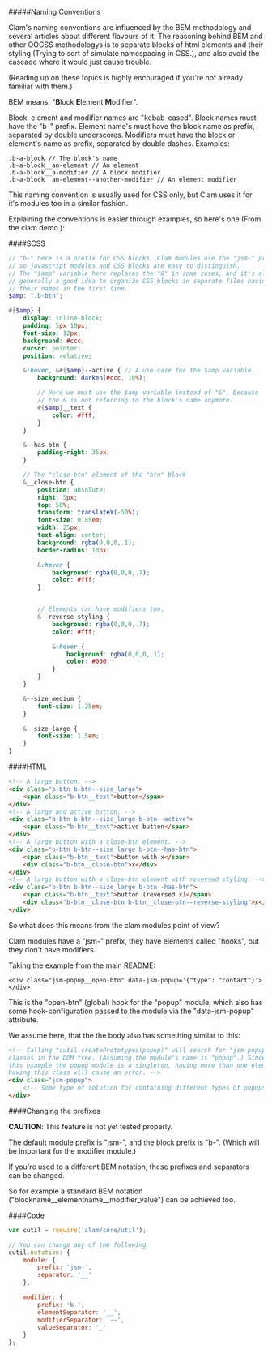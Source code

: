 #####Naming Conventions

Clam's naming conventions are influenced by the BEM methodology and several
articles about different flavours of it. The reasoning behind BEM and other
OOCSS methodologys is to separate blocks of html elements and their styling
(Trying to sort of simulate namespacing in CSS.), and also avoid the cascade
 where it would just cause trouble.

(Reading up on these topics is highly encouraged if you're not already familiar
with them.)

BEM means: "**B**lock **E**lement **M**odifier".

Block, element and modifier names are "kebab-cased". Block names must have the
"b-" prefix. Element name's must have the block name as prefix, separated by
double underscores. Modifiers must have the block or element's name as prefix,
separated by double dashes. Examples:

```
.b-a-block // The block's name
.b-a-block__an-element // An element
.b-a-block__a-modifier // A block modifier
.b-a-block__an-element--another-modifier // An element modifier
```

This naming convention is usually used for CSS only, but Clam uses it for it's
modules too in a similar fashion.

Explaining the conventions is easier through examples, so here's one (From the clam demo.):

####SCSS
```scss
// "b-" here is a prefix for CSS blocks. Clam modules use the "jsm-" prefix,
// so javascript modules and CSS blocks are easy to distinguish.
// The "$amp" variable here replaces the "&" in some cases, and it's also
// generally a good idea to organize CSS blocks in separate files having
// their names in the first line.
$amp: ".b-btn";

#{$amp} {
    display: inline-block;
    padding: 5px 10px;
    font-size: 12px;
    background: #ccc;
    cursor: pointer;
    position: relative;

    &:hover, &#{$amp}--active { // A use-case for the $amp variable.
        background: darken(#ccc, 10%);

        // Here we must use the $amp variable instead of "&", because
        // the & is not referring to the block's name anymore.
        #{$amp}__text {
            color: #fff;
        }
    }

    &--has-btn {
        padding-right: 35px;
    }

    // The "close-btn" element of the "btn" block
    &__close-btn {
        position: absolute;
        right: 5px;
        top: 50%;
        transform: translateY(-50%);
        font-size: 0.85em;
        width: 25px;
        text-align: center;
        background: rgba(0,0,0,.1);
        border-radius: 10px;

        &:hover {
            background: rgba(0,0,0,.7);
            color: #fff;
        }


        // Elements can have modifiers too.
        &--reverse-styling {
            background: rgba(0,0,0,.7);
            color: #fff;

            &:hover {
                background: rgba(0,0,0,.1);
                color: #000;
            }
        } 
    }

    &--size_medium {
        font-size: 1.25em;
    }

    &--size_large {
        font-size: 1.5em;
    }
}
```

####HTML

```html
<!-- A large button. -->
<div class="b-btn b-btn--size_large">
    <span class="b-btn__text">button</span>
</div>
<!-- A large and active button. -->
<div class="b-btn b-btn--size_large b-btn--active">
    <span class="b-btn__text">active button</span>
</div>
<!-- A large button with a close-btn element. --> 
<div class="b-btn b-btn--size_large b-btn--has-btn">
    <span class="b-btn__text">button with x</span>
    <div class="b-btn__close-btn">x</div>
</div>
<!-- A large button with a close-btn element with reversed styling. --> 
<div class="b-btn b-btn--size_large b-btn--has-btn">
    <span class="b-btn__text">button (reversed x)</span>
    <div class="b-btn__close-btn b-btn__close-btn--reverse-styling">x</div>
</div>
```

So what does this means from the clam modules point of view?

Clam modules have a "jsm-" prefix, they have elements called "hooks", but they
don't have modifiers.

Taking the example from the main README:

    <div class="jsm-popup__open-btn" data-jsm-popup='{"type": "contact"}'></div>

This is the "open-btn" (global) hook for the "popup" module, which also has some
hook-configuration passed to the module via the "data-jsm-popup" attribute.

We assume here, that the the body also has something similar to this:

```html
<!-- Calling "cutil.createPrototypes(popup)" will search for "jsm-popup"
classes in the DOM tree. (Assuming the module's name is "popup".) Since in
this example the popup module is a singleton, having more than one element
having this class will cause an error. -->
<div class="jsm-popup">
    <!-- Some type of solution for containing different types of popups. -->
</div>
```

####Changing the prefixes

**CAUTION**: This feature is not yet tested properly.

The default module prefix is "jsm-", and the block prefix is "b-". (Which will
be important for the modifier module.)

If you're used to a different BEM notation, these prefixes and separators can be
changed.

So for example a standard BEM notation
("blockname__elementname__modifier_value") can be achieved too.

####Code

```js
var cutil = require('clam/core/util');

// You can change any of the following
cutil.notation: {
    module: {
        prefix: 'jsm-',
        separator: '__'
    },

    modifier: {
        prefix: 'b-',
        elementSeparator: '__',
        modifierSeparator: '--',
        valueSeparator: '_'
    }
};
```
